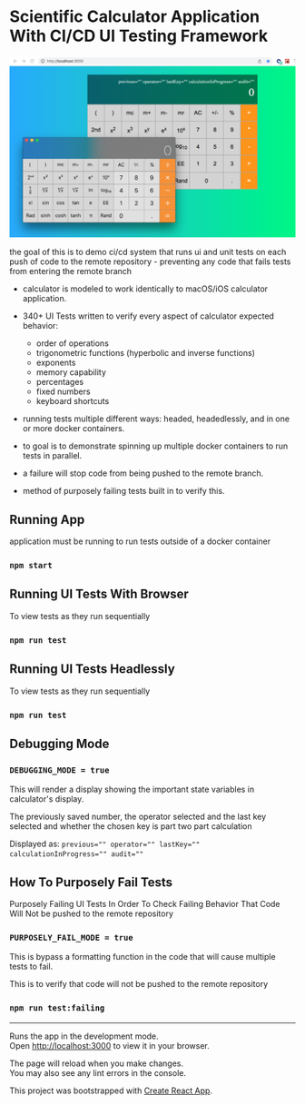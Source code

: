 # Scientific Calculator Application With CI/CD UI Testing Framework

![image info](code/public/react-calculator.png)

the goal of this is to demo ci/cd system that runs ui and unit tests on each push of code to the remote repository - preventing any code that fails tests from entering the remote branch

- calculator is modeled to work identically to macOS/iOS calculator application.
- 340+ UI Tests written to verify every aspect of calculator expected behavior:

  - order of operations
  - trigonometric functions (hyperbolic and inverse functions)
  - exponents
  - memory capability
  - percentages
  - fixed numbers
  - keyboard shortcuts

- running tests multiple different ways: headed, headedlessly, and in one or more docker containers.
- to goal is to demonstrate spinning up multiple docker containers to run tests in parallel.
- a failure will stop code from being pushed to the remote branch.
- method of purposely failing tests built in to verify this.

## Running App

application must be running to run tests outside of a docker container

### `npm start`

## Running UI Tests With Browser

To view tests as they run sequentially

### `npm run test`

## Running UI Tests Headlessly

To view tests as they run sequentially

### `npm run test`

## Debugging Mode

### `DEBUGGING_MODE = true`

This will render a display showing the important state variables in calculator's display.

The previously saved number, the operator selected and the last key selected and whether the chosen key is part two part calculation

Displayed as: `previous="" operator="" lastKey="" calculationInProgress="" audit=""`

## How To Purposely Fail Tests

Purposely Failing UI Tests In Order To Check Failing Behavior That Code Will Not be pushed to the remote repository

### `PURPOSELY_FAIL_MODE = true`

This is bypass a formatting function in the code that will cause multiple tests to fail.

This is to verify that code will not be pushed to the remote repository

### `npm run test:failing`

---

Runs the app in the development mode.\
Open [http://localhost:3000](http://localhost:3000) to view it in your browser.

The page will reload when you make changes.\
You may also see any lint errors in the console.

This project was bootstrapped with [Create React App](https://github.com/facebook/create-react-app).
